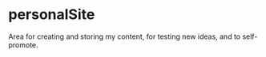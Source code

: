 # personalSite
Area for creating and storing my content, for testing new ideas, and to self-promote.
